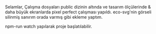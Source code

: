 Selamlar,
Çalışma dosyaları public dizinin altında ve tasarım ölçülerinde & daha büyük ekranlarda pixel perfect çalışması yapıldı. 
eco-svg'nin görseli silinmiş sanırım orada varmış gibi ekleme yaptım.


npm-run watch yapılarak proje başlatılabilir.
